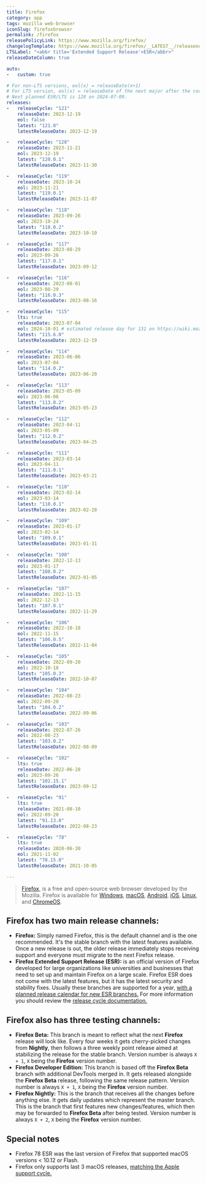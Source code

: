 ```yaml
---
title: Firefox
category: app
tags: mozilla web-browser
iconSlug: firefoxbrowser
permalink: /firefox
releasePolicyLink: https://www.mozilla.org/firefox/
changelogTemplate: https://www.mozilla.org/firefox/__LATEST__/releasenotes/
LTSLabel: "<abbr title='Extended Support Release'>ESR</abbr>"
releaseDateColumn: true

auto:
-   custom: true

# For non-LTS versions, eol(x) = releaseDate(x+1)
# For LTS version, eol(x) = releaseDate of the next major after the corresponding version last minor LTS on https://wiki.mozilla.org/Release_Management/Calendar, if available.
# Next planned ESR/LTS is 128 on 2024-07-09.
releases:
-   releaseCycle: "121"
    releaseDate: 2023-12-19
    eol: false
    latest: "121.0"
    latestReleaseDate: 2023-12-19

-   releaseCycle: "120"
    releaseDate: 2023-11-21
    eol: 2023-12-19
    latest: "120.0.1"
    latestReleaseDate: 2023-11-30

-   releaseCycle: "119"
    releaseDate: 2023-10-24
    eol: 2023-11-21
    latest: "119.0.1"
    latestReleaseDate: 2023-11-07

-   releaseCycle: "118"
    releaseDate: 2023-09-26
    eol: 2023-10-24
    latest: "118.0.2"
    latestReleaseDate: 2023-10-10

-   releaseCycle: "117"
    releaseDate: 2023-08-29
    eol: 2023-09-26
    latest: "117.0.1"
    latestReleaseDate: 2023-09-12

-   releaseCycle: "116"
    releaseDate: 2023-08-01
    eol: 2023-08-29
    latest: "116.0.3"
    latestReleaseDate: 2023-08-16

-   releaseCycle: "115"
    lts: true
    releaseDate: 2023-07-04
    eol: 2024-10-01 # estimated release day for 131 on https://wiki.mozilla.org/Release_Management/Calendar
    latest: "115.6.0"
    latestReleaseDate: 2023-12-19

-   releaseCycle: "114"
    releaseDate: 2023-06-06
    eol: 2023-07-04
    latest: "114.0.2"
    latestReleaseDate: 2023-06-20

-   releaseCycle: "113"
    releaseDate: 2023-05-09
    eol: 2023-06-06
    latest: "113.0.2"
    latestReleaseDate: 2023-05-23

-   releaseCycle: "112"
    releaseDate: 2023-04-11
    eol: 2023-05-09
    latest: "112.0.2"
    latestReleaseDate: 2023-04-25

-   releaseCycle: "111"
    releaseDate: 2023-03-14
    eol: 2023-04-11
    latest: "111.0.1"
    latestReleaseDate: 2023-03-21

-   releaseCycle: "110"
    releaseDate: 2023-02-14
    eol: 2023-03-14
    latest: "110.0.1"
    latestReleaseDate: 2023-02-28

-   releaseCycle: "109"
    releaseDate: 2023-01-17
    eol: 2023-02-14
    latest: "109.0.1"
    latestReleaseDate: 2023-01-31

-   releaseCycle: "108"
    releaseDate: 2022-12-13
    eol: 2023-01-17
    latest: "108.0.2"
    latestReleaseDate: 2023-01-05

-   releaseCycle: "107"
    releaseDate: 2022-11-15
    eol: 2022-12-13
    latest: "107.0.1"
    latestReleaseDate: 2022-11-29

-   releaseCycle: "106"
    releaseDate: 2022-10-18
    eol: 2022-11-15
    latest: "106.0.5"
    latestReleaseDate: 2022-11-04

-   releaseCycle: "105"
    releaseDate: 2022-09-20
    eol: 2022-10-18
    latest: "105.0.3"
    latestReleaseDate: 2022-10-07

-   releaseCycle: "104"
    releaseDate: 2022-08-23
    eol: 2022-09-20
    latest: "104.0.2"
    latestReleaseDate: 2022-09-06

-   releaseCycle: "103"
    releaseDate: 2022-07-26
    eol: 2022-08-23
    latest: "103.0.2"
    latestReleaseDate: 2022-08-09

-   releaseCycle: "102"
    lts: true
    releaseDate: 2022-06-28
    eol: 2023-09-26
    latest: "102.15.1"
    latestReleaseDate: 2023-09-12

-   releaseCycle: "91"
    lts: true
    releaseDate: 2021-08-10
    eol: 2022-09-20
    latest: "91.13.0"
    latestReleaseDate: 2022-08-23

-   releaseCycle: "78"
    lts: true
    releaseDate: 2020-06-30
    eol: 2021-11-02
    latest: "78.15.0"
    latestReleaseDate: 2021-10-05

---
```


> [Firefox](https://www.mozilla.org/firefox/browsers/), is a free and open-source web browser
> developed by the Mozilla. Firefox is available for
> [Windows](https://support.mozilla.org/kb/how-install-firefox-windows),
> [macOS](https://support.mozilla.org/kb/how-download-and-install-firefox-mac),
> [Android](https://support.mozilla.org/products/mobile),
> [iOS](https://support.mozilla.org/products/ios),
> [Linux](https://support.mozilla.org/kb/install-firefox-linux), and
> [ChromeOS](https://support.mozilla.org/kb/run-firefox-chromeos).

## Firefox has two main release channels:

- **Firefox:** Simply named Firefox, this is the default channel and is the one recommended. It's
  the stable branch with the latest features available. Once a new release is out, the older release
  immediately stops receiving support and everyone must migrate to the next Firefox release.
- **Firefox Extended Support Release (ESR):** is an official version of Firefox developed for large
  organizations like universities and businesses that need to set up and maintain Firefox on a large
  scale. Firefox ESR does not come with the latest features, but it has the latest security and
  stability fixes. Usually these branches are supported for a year,
  [with a planned release calendar for new ESR branches.](https://wiki.mozilla.org/Release_Management/Calendar)
  For more information you should review the [release cycle documentation.](https://support.mozilla.org/kb/firefox-esr-release-cycle)

## Firefox also has three testing channels:

- **Firefox Beta:** This branch is meant to reflect what the next **Firefox** release will look
  like. Every four weeks it gets cherry-picked changes from **Nightly**, then follows a three weekly
  point release aimed at stabilizing the release for the stable branch. Version number is always
  `X + 1`, `X` being the **Firefox** version number.
- **Firefox Developer Edition:** This branch is based off the **Firefox Beta** branch with
  additional DevTools merged in. It gets released alongside the **Firefox Beta** release, following
  the same release pattern. Version number is always `X + 1`, `X` being the **Firefox** version
  number.
- **Firefox Nightly:** This is the branch that receives all the changes before anything else. It
  gets daily updates which represent the master branch. This is the branch that first features new
  changes/features, which then may be forwarded to **Firefox Beta** after being tested. Version
  number is always `X + 2`, `X` being the **Firefox** version number.

## Special notes

- Firefox 78 ESR was the last version of Firefox that supported macOS versions < 10.12 or Flash.
- Firefox only supports last 3 macOS releases, [matching the Apple support cycle.](https://support.mozilla.org/kb/firefox-mac-osx-users-esr)
